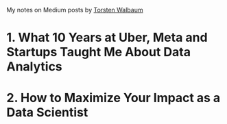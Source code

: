 My notes on Medium posts by [Torsten Walbaum](https://medium.com/@twalbaum)

# 1. What 10 Years at Uber, Meta and Startups Taught Me About Data Analytics










# 2. How to Maximize Your Impact as a Data Scientist
